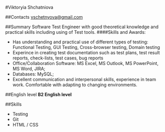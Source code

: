 #Viktoryia Shchatniova

##Contacts
vschetnyova@gmail.com

##Summary
Software Test Engineer with good theoretical knowledge and practical skills including using of Test tools.
####Skills and Awards:
* Has understanding and practical use of different types of testing: Functional Testing, GUI Testing, Cross-browser testing, Domain testing
* Experince in creating test documentation such as test plans, test result reports, check-lists, test cases, bug reports
* Office/Collaboration Software: MS Excel, MS Outlook, MS PowerPoint, MS Word, JIRA;
* Databases: MySQL;
* Excellent communication and interpersonal skills, experience in team work. Comfortable with adapting to changing environments.

##English level
**B2 English level**

##Skills
* Testing
* Git
* HTML / CSS
